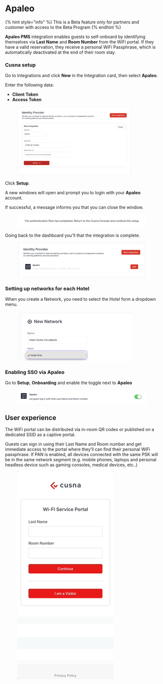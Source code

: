# Apaleo

{% hint style="info" %}
This is a Beta feature only for partners and customer with access to the Beta Program
{% endhint %}

**Apaleo PMS** integration enables guests to self-onboard by identifying themselves via **Last Name** and **Room Number** from the WiFi portal. If they have a valid reservation, they receive a personal WiFi Passphrase, which is automatically deactivated at the end of their room stay.



### Cusna setup

Go to Integrations and click **New** in the Integration card, then select **Apaleo**.

Enter the following data:

* **Client Token**
* **Access Token**

<figure><img src="../../.gitbook/assets/image (7) (1).png" alt="" width="375"><figcaption></figcaption></figure>

Click **Setup**.&#x20;

A new windows will open and prompt you to login with your **Apaleo** account.

If successful, a message informs you that you can close the window.

<figure><img src="../../.gitbook/assets/image (4) (1).png" alt=""><figcaption></figcaption></figure>

Going back to the dashboard you'll that the integration is complete.

<figure><img src="../../.gitbook/assets/image (8).png" alt=""><figcaption></figcaption></figure>

### Setting up networks for each Hotel

When you create a Network, you need to select the Hotel form a dropdown menu.

<figure><img src="../../.gitbook/assets/image (6) (1).png" alt="" width="375"><figcaption></figcaption></figure>



### Enabling SSO via **Apaleo**

Go to **Setup**, **Onboarding** and enable the toggle next to **Apaleo**

<figure><img src="../../.gitbook/assets/image (9).png" alt=""><figcaption></figcaption></figure>



## User experience

The WiFi portal can be distributed via in-room QR codes or published on a dedicated SSID as a captive portal.

Guests can sign in using their Last Name and Room number and get immediate access to the portal where they’ll can find their personal WiFi passphrase. If PAN is enabled, all devices connected with the same PSK will be in the same network segment (e.g. mobile phones, laptops and personal headless device such as gaming consoles, medical devices, etc..)



<figure><img src="../../.gitbook/assets/operaUX.gif" alt=""><figcaption></figcaption></figure>

